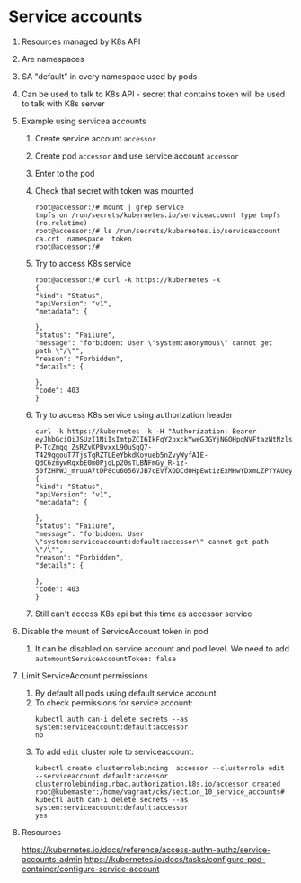 # Service accounts

1. Resources managed by K8s API
1. Are namespaces
1. SA "default" in every namespace used by pods
1. Can be used to talk to K8s API - secret that contains token will be used to talk with K8s server

1. Example using servicea accounts
    1. Create service account `accessor`
    1. Create pod `accessor` and use service account `accessor`
    1. Enter to the pod
    1. Check that secret with token was mounted

        ```
        root@accessor:/# mount | grep service
        tmpfs on /run/secrets/kubernetes.io/serviceaccount type tmpfs (ro,relatime)
        root@accessor:/# ls /run/secrets/kubernetes.io/serviceaccount
        ca.crt  namespace  token
        root@accessor:/# 
        ```
    
    1. Try to access K8s service
    
        ```
        root@accessor:/# curl -k https://kubernetes -k
        {
        "kind": "Status",
        "apiVersion": "v1",
        "metadata": {
            
        },
        "status": "Failure",
        "message": "forbidden: User \"system:anonymous\" cannot get path \"/\"",
        "reason": "Forbidden",
        "details": {
            
        },
        "code": 403
        }
        ```
    
    1.  Try to access K8s service using authorization header
    
        ```
        curl -k https://kubernetes -k -H "Authorization: Bearer eyJhbGciOiJSUzI1NiIsImtpZCI6IkFqY2pxckYweGJGYjNGOHpqNVFtazNtNzlsTUJZLU56UGNEREExd3N0bmsifQ.eyJpc3MiOiJrdWJlcm5ldGVzL3NlcnZpY2VhY2NvdW50Iiwia3ViZXJuZXRlcy5pby9zZXJ2aWNlYWNjb3VudC9uYW1lc3BhY2UiOiJkZWZhdWx0Iiwia3ViZXJuZXRlcy5pby9zZXJ2aWNlYWNjb3VudC9zZWNyZXQubmFtZSI6ImFjY2Vzc29yLXRva2VuLW5ibWtoIiwia3ViZXJuZXRlcy5pby9zZXJ2aWNlYWNjb3VudC9zZXJ2aWNlLWFjY291bnQubmFtZSI6ImFjY2Vzc29yIiwia3ViZXJuZXRlcy5pby9zZXJ2aWNlYWNjb3VudC9zZXJ2aWNlLWFjY291bnQudWlkIjoiZTJjZjEzNmEtMmZlOS00MjJmLTliM2MtNDAyYTM5OGQ4YmMwIiwic3ViIjoic3lzdGVtOnNlcnZpY2VhY2NvdW50OmRlZmF1bHQ6YWNjZXNzb3IifQ.G8D9hw31Iey3fsXSmlv6521XiJ4FzGhCSakL3VT-P-TcZmqq_ZsRZvKPBvxxL90uSqQ7-T429qgouT7TjsTqRZTLEeYbkdKoyueb5nZvyWyfAIE-QdC6zmywRqxbE0m0PjqLp20sTLBNFmGy_R-iz-50fZHPWJ_mruuA7tDP8cu6056VJB7cEVfXODCd0HpEwtizExMHwYDxmLZPYYAUeyzn9e25oJDGOz1otu_9mk7npznhtMX5yDRzdtC8aBfEEbPhlxPN8BgP1x41ELPzOYHnnvDOf2Rm42uXPAeHHnE_pJ4QPE5s_TECO3fQOuvy2I625DZNQWnnt0vhYxGRUA"
        {
        "kind": "Status",
        "apiVersion": "v1",
        "metadata": {
            
        },
        "status": "Failure",
        "message": "forbidden: User \"system:serviceaccount:default:accessor\" cannot get path \"/\"",
        "reason": "Forbidden",
        "details": {
            
        },
        "code": 403
        }
        ```
    
    1. Still can't access K8s api but this time as accessor service 
    
1. Disable the mount of ServiceAccount token in pod
    1. It can be disabled on service account and pod level. We need to add `automountServiceAccountToken: false`

1. Limit ServiceAccount permissions
    1. By default all pods using default service account
    1. To check permissions for service account:
        ```
        kubectl auth can-i delete secrets --as system:serviceaccount:default:accessor
        no
        ```
    1. To add `edit` cluster role to serviceaccount:
        ```
        kubectl create clusterrolebinding  accessor --clusterrole edit --serviceaccount default:accessor
        clusterrolebinding.rbac.authorization.k8s.io/accessor created
        root@kubemaster:/home/vagrant/cks/section_10_service_accounts# kubectl auth can-i delete secrets --as system:serviceaccount:default:accessor
        yes
        ```
1. Resources

    https://kubernetes.io/docs/reference/access-authn-authz/service-accounts-admin
    https://kubernetes.io/docs/tasks/configure-pod-container/configure-service-account

